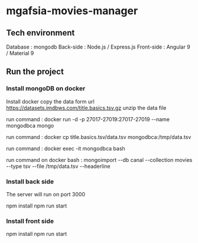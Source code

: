 # mgafsia-movies-manager

## Tech environment
Database : mongodb
Back-side : Node.js / Express.js
Front-side : Angular 9 / Material 9

## Run the project

### Install mongoDB on docker 
Install docker
copy the data form url  https://datasets.imdbws.com/title.basics.tsv.gz
unzip the data file 

run command : docker run -d -p 27017-27019:27017-27019  --name mongodbca mongo

run command : docker cp title.basics.tsv/data.tsv mongodbca:/tmp/data.tsv

run command : docker exec -it mongodbca bash

run command on docker bash :  mongoimport --db canal --collection movies  --type tsv --file /tmp/data.tsv --headerline

### Install back side
The server will run on port 3000

npm install 
npm run start 

### Install front side
npm install 
npm run start 

